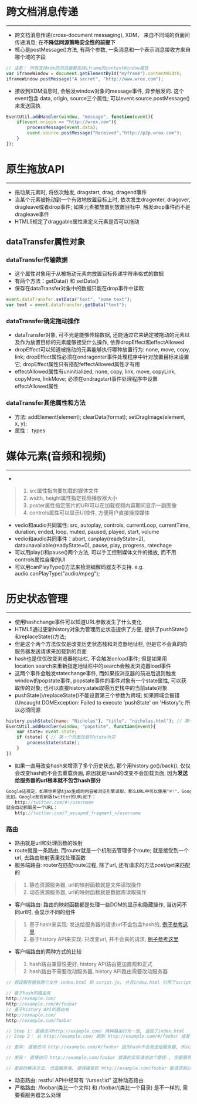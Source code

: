 # 跨文档消息传递
----------------------------------------------------------
* 跨文档消息传递(cross-document messaging), XDM， 来自不同域的页面间传递消息; 在**不降低同源策略安全性的前提下**
* 核心是postMessage()方法, 有两个参数, 一条消息和一个表示消息接收方来自哪个域的字段
```js
// 注意： 所有支持xdm的浏览器都支持iframe的contentWindow属性
var iframeWindow = document.getElementById("myframe").contentWidth;
iframeWindow.postMessage("A secret", "http://www.wrox.com");
```
* 接收到XDM消息时, 会触发window对象的message事件, 异步触发的. 这个event包含 data, origin, source三个属性; 可以event.source.postMessage()来发送回执
```js
EventUtil.addHandler(window, "message", function(event){
    if(event.origin == "http://wrox.com"){
        processMessage(event.data);
        event.source.postMessage("Received","http://p2p.wrox.com");
    }
});
```

# 原生拖放API
----------------------------------------------------------
* 拖动某元素时, 将依次触发, dragstart, drag, dragend事件
* 当某个元素被拖动到一个有效地放置目标上时, 依次发生dragenter, dragover, dragleave或者drop事件; 如果元素被放置到放置目标中, 触发drop事件而不是dragleave事件
* HTML5规定了draggable属性来定义元素是否可以拖动
## dataTransfer属性对象
### dataTransfer传输数据
* 这个属性对象用于从被拖动元素向放置目标传递字符串格式的数据
* 有两个方法：getData() 和 setData()
* 保存在dataTransfer对象中的数据只能在drop事件中读取
```js
event.dataTransfer.setData("text", "some text");
var text = event.dataTransfer.getData("text");
```
### dataTransfer确定拖动操作
* dataTransfer对象, 可不光是能够传输数据, 还能通过它来确定被拖动的元素以及作为放置目标的元素能够接受什么操作, 依靠dropEffect和effectAllowed
* dropEffect可以知道被拖动的元素能够执行哪种放置行为: none, move, copy, link; dropEffect属性必须在ondragenter事件处理程序中针对放置目标来设置它; dropEffect属性只有搭配feffectAllowed属性才有用
* effectAllowed属性有uninitialized, none, copy, link, move, copyLink, copyMove, linkMove; 必须在ondragstart事件处理程序中设置effectAllowed属性
### dataTransfer其他属性和方法
* 方法: addElement(element); clearData(format); setDragImage(element, x, y); 
* 属性： types

# 媒体元素(音频和视频)
----------------------------------------------------------
* <audio>音频和<vedio>视频
> 1. src属性指向要加载的媒体文件
> 2. width, height属性指定视频播放器大小
> 3. poster属性指定图片的URI可以在加载视频内容期间显示一副图像
> 4. controls属性可以显示UI控件, 方便用户直接操控媒体
* vedio和audio共同属性: src, autoplay, controls, currentLoop, currentTime, duration, ended, loop, muted, paused, played, start, volume
* vedio和audio共同事件：abort, canplay(readyState=2), dataunavailable(readyState=0), pause, play, progress, ratechage
* 可以用play()和pause()两个方法, 可以手工控制媒体文件的播放, 而不用controls属性自带的UI
* 可以用canPlayType()方法来检测编解码器支不支持. e.g. audio.canPlayType("audio/mpeg");

# 历史状态管理
----------------------------------------------------------
* 使用hashchange事件可以知道URL参数发生了什么变化
* HTML5通过更新history对象为管理历史状态提供了方便, 提供了pushState()和replaceState()方法; 
* 但是这个两个方法仅仅是改变历史状态栈和浏览器地址栏, 但是它不会真的向服务器发送请求来加载新的页面
* hash也是仅仅改变浏览器地址栏, 不会触发onload事件; 但是如果用location.search来重新指定地址栏中的search会触发浏览器load事件
* 这两个事件会触发statechange事件, 而如果按浏览器的前进后退则触发window的popstate事件, popstate事件的事件对象有一个state属性, 可以获取传的对象; 也可以直接history.state取得历史栈中的当前state对象
* pushState()/replaceState()不能设置第三个参数为跨域; 如果跨域会报错(Uncaught DOMException: Failed to execute 'pushState' on 'History'); 所以必须同源
```js
history.pushState({name: "Nicholas"}, "title", "nicholas.html"); // 第一个参数就是pushState传的第一个对象
EventUtil.addHandler(window, "popstate", function(event){
    var state= event.state;
    if (state) { // 第一个页面加载时state为空
        processState(state);
    }
})
```
* 如果一直用改变hash来增添了多个历史状态, 那个用history.go()/back(), 仅仅会改变hash而不会去重载页面, 原因就是hash的改变不会加载页面, 因为**发送给服务器的url根本就不包含hash部分**
```js
Google还规定，如果你希望Ajax生成的内容被浏览引擎读取，那么URL中可以使用"#!"，Google会自动将其后面的内容转成查询字符串_escaped_fragment_的值。
比如，Google发现新版twitter的URL如下：
　　http://twitter.com/#!/username
就会自动抓取另一个URL：
　　http://twitter.com/?_escaped_fragment_=/username
```

### 路由
* 路由就是url和处理函数的映射
* route就是一条路由, 而router就是一个机制去管理多个route; 就是接受到一个url, 去路由映射表里找处理函数
* 服务端路由: router在匹配route过程, 除了url, 还有请求的方法post/get来匹配的
> 1. 静态资源服务器, url的映射函数就是文件读取操作
> 2. 动态资源服务器, url的映射函数就是数据库读取操作
* 客户端路由: 路由的映射函数都是处理一些DOM的显示和隐藏操作, 当访问不同url时, 会显示不同的组件
> 1. 基于hash来实现: 发送给服务器的请求url不会包含hash的, [例子参考这里](https://github.com/dudulaopo833/JS-Projects/tree/master/Route_Hash)
> 2. 基于history API来实现: 只改变url, 并不会真的请求, [例子参考这里]()
* 客户端路由的两种方式的比较
> 1. hash路由兼容性更好, history API路由更加直观和正式
> 2. hash路由不需要改动服务器, history API路由需要改动服务器
```js
// 假设服务器有两个文件 index.html 和 script.js; 并且index.html 引用了script.js

// 基于hash的路由有
http://exmaple.com/
http://example.com/#/foobar
// 基于history API的路由有
http://exmaple.com/
http://example.com/foobar

// Step 1: 直接访问http://example.com/ 两种路由行为一致, 返回了index.html
// Step 2： 从 http://example.com/ 跳到 http://example.com/#/foobar 或者 http://example.com/foobar; 因为已经加载了script.js, 所以都能正确处理路由

// 差异: 直接访问 http://example.com/#/foobar 因为hash不会发送给服务器, 所以实际请求 http://example.com, 所以可以正确处理

// 差异： 直接访问 http://example.com/foobar 就真的实际请求这个路径 , 但是服务器其实没有这个路径的, 会返回404错误

// 差异的解决方法: 改造服务端, 使得接受到 http://example.com/foobar 能请求到index.html
```
* 动态路由: restful API中经常有 “/urser/:id" 这种动态路由
* 严格路由: /foobar(类比一个文件) 和 /foobar/(类比一个目录) 是不一样的, 需要看服务器怎么处理
